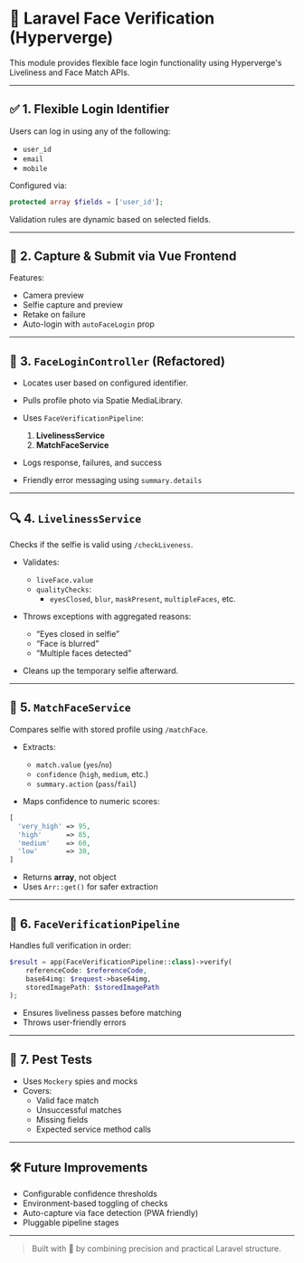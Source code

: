 # 🧠 Laravel Face Verification (Hyperverge)

This module provides flexible face login functionality using Hyperverge's Liveliness and Face Match APIs.

---

## ✅ 1. Flexible Login Identifier

Users can log in using any of the following:

- `user_id`
- `email`
- `mobile`

Configured via:

```php
protected array $fields = ['user_id'];
```

Validation rules are dynamic based on selected fields.

---

## 📸 2. Capture & Submit via Vue Frontend

Features:

- Camera preview
- Selfie capture and preview
- Retake on failure
- Auto-login with `autoFaceLogin` prop

---

## 🧠 3. `FaceLoginController` (Refactored)

- Locates user based on configured identifier.
- Pulls profile photo via Spatie MediaLibrary.
- Uses `FaceVerificationPipeline`:
    1. **LivelinessService**
    2. **MatchFaceService**

- Logs response, failures, and success
- Friendly error messaging using `summary.details`

---

## 🔍 4. `LivelinessService`

Checks if the selfie is valid using `/checkLiveness`.

- Validates:
    - `liveFace.value`
    - `qualityChecks`:
        - `eyesClosed`, `blur`, `maskPresent`, `multipleFaces`, etc.

- Throws exceptions with aggregated reasons:
    - “Eyes closed in selfie”
    - “Face is blurred”
    - “Multiple faces detected”

- Cleans up the temporary selfie afterward.

---

## 🧪 5. `MatchFaceService`

Compares selfie with stored profile using `/matchFace`.

- Extracts:
    - `match.value` (`yes`/`no`)
    - `confidence` (`high`, `medium`, etc.)
    - `summary.action` (`pass`/`fail`)

- Maps confidence to numeric scores:

```php
[
  'very_high' => 95,
  'high'      => 85,
  'medium'    => 60,
  'low'       => 30,
]
```

- Returns **array**, not object
- Uses `Arr::get()` for safer extraction

---

## 🔗 6. `FaceVerificationPipeline`

Handles full verification in order:

```php
$result = app(FaceVerificationPipeline::class)->verify(
    referenceCode: $referenceCode,
    base64img: $request->base64img,
    storedImagePath: $storedImagePath
);
```

- Ensures liveliness passes before matching
- Throws user-friendly errors

---

## 🧪 7. Pest Tests

- Uses `Mockery` spies and mocks
- Covers:
    - Valid face match
    - Unsuccessful matches
    - Missing fields
    - Expected service method calls

---

## 🛠 Future Improvements

- Configurable confidence thresholds
- Environment-based toggling of checks
- Auto-capture via face detection (PWA friendly)
- Pluggable pipeline stages

---

> Built with 🧠 by combining precision and practical Laravel structure.
